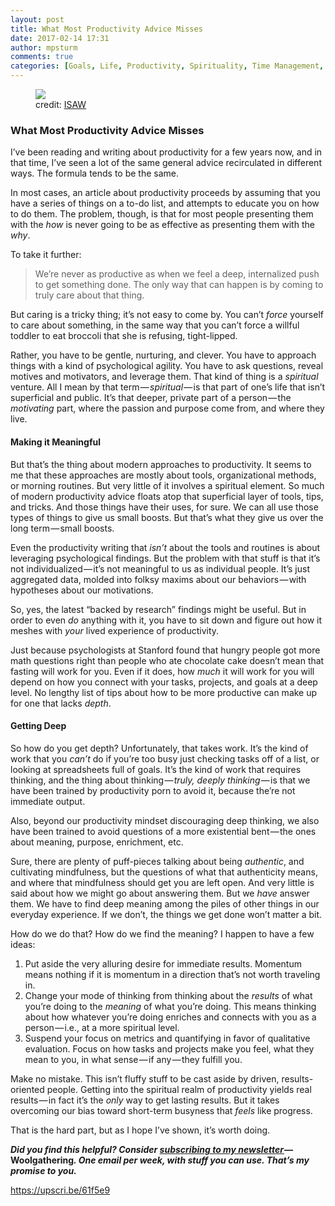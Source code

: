```yaml
---
layout: post
title: What Most Productivity Advice Misses
date: 2017-02-14 17:31
author: mpsturm
comments: true
categories: [Goals, Life, Productivity, Spirituality, Time Management, Uncategorized]
---
```



<figure class="wp-caption">

<img src="https://mikesturmblog.files.wordpress.com/2017/02/36b40-0xg45x6fvcwvxb5yh.jpg">

<figcaption class="wp-caption-text">credit: <a href="https://www.flickr.com/photos/isawnyu/" target="_blank">ISAW</a></figcaption></figure>

<h3>What Most Productivity Advice Misses</h3>
<p>I’ve been reading and writing about productivity for a few years now, and in that time, I’ve seen a lot of the same general advice recirculated in different ways. The formula tends to be the same.</p>
<p>In most cases, an article about productivity proceeds by assuming that you have a series of things on a to-do list, and attempts to educate you on how to do them. The problem, though, is that for most people presenting them with the <em>how</em> is never going to be as effective as presenting them with the <em>why</em>.</p>
<p>To take it further:</p>
<blockquote>We’re never as productive as when we feel a deep, internalized push to get something done. The only way that can happen is by coming to truly care about that thing.</blockquote>
<p>But caring is a tricky thing; it’s not easy to come by. You can’t <em>force </em>yourself to care about something, in the same way that you can’t force a willful toddler to eat broccoli that she is refusing, tight-lipped.</p>
<p>Rather, you have to be gentle, nurturing, and clever. You have to approach things with a kind of psychological agility. You have to ask questions, reveal motives and motivators, and leverage them. That kind of thing is a <em>spiritual </em>venture. All I mean by that term — <em>spiritual</em> — is that part of one’s life that isn’t superficial and public. It’s that deeper, private part of a person — the <em>motivating</em> part, where the passion and purpose come from, and where they live.</p>
<h4>Making it Meaningful</h4>
<p>But that’s the thing about modern approaches to productivity. It seems to me that these approaches are mostly about tools, organizational methods, or morning routines. But very little of it involves a spiritual element. So much of modern productivity advice floats atop that superficial layer of tools, tips, and tricks. And those things have their uses, for sure. We can all use those types of things to give us small boosts. But that’s what they give us over the long term — small boosts.</p>
<p>Even the productivity writing that <em>isn’t</em> about the tools and routines is about leveraging psychological findings. But the problem with that stuff is that it’s not individualized — it’s not meaningful to us as individual people. It’s just aggregated data, molded into folksy maxims about our behaviors — with hypotheses about our motivations.</p>
<p>So, yes, the latest “backed by research” findings might be useful. But in order to even <em>do</em> anything with it, you have to sit down and figure out how it meshes with <em>your </em>lived experience of productivity.</p>
<p>Just because psychologists at Stanford found that hungry people got more math questions right than people who ate chocolate cake doesn’t mean that fasting will work for you. Even if it does, how <em>much</em> it will work for you will depend on how you connect with your tasks, projects, and goals at a deep level. No lengthy list of tips about how to be more productive can make up for one that lacks <em>depth</em>.</p>
<h4>Getting Deep</h4>
<p>So how do you get depth? Unfortunately, that takes work. It’s the kind of work that you<em> can’t</em> do if you’re too busy just checking tasks off of a list, or looking at spreadsheets full of goals. It’s the kind of work that requires thinking, and the thing about thinking — <em>truly, deeply thinking</em> — is that we have been trained by productivity porn to avoid it, because the’re not immediate output.</p>
<p>Also, beyond our productivity mindset discouraging deep thinking, we also have been trained to avoid questions of a more existential bent — the ones about meaning, purpose, enrichment, etc.</p>
<p>Sure, there are plenty of puff-pieces talking about being <em>authentic</em>, and cultivating mindfulness, but the questions of what that authenticity means, and where that mindfulness should get you are left open. And very little is said about how we might go about answering them. But we <em>have </em>answer them. We have to find deep meaning among the piles of other things in our everyday experience. If we don’t, the things we get done won’t matter a bit.</p>
<p>How do we do that? How do we find the meaning? I happen to have a few ideas:</p>
<ol>
<li>Put aside the very alluring desire for immediate results. Momentum means nothing if it is momentum in a direction that’s not worth traveling in.</li>
<li>Change your mode of thinking from thinking about the <em>results </em>of what you’re doing to the <em>meaning</em> of what you’re doing. This means thinking about how whatever you’re doing enriches and connects with you as a person — i.e., at a more spiritual level.</li>
<li>Suspend your focus on metrics and quantifying in favor of qualitative evaluation. Focus on how tasks and projects make you feel, what they mean to you, in what sense — if any — they fulfill you.</li>
</ol>
<p>Make no mistake. This isn’t fluffy stuff to be cast aside by driven, results-oriented people. Getting into the spiritual realm of productivity yields real results — in fact it’s the <em>only</em> way to get lasting results. But it takes overcoming our bias toward short-term busyness that <em>feels</em> like progress.</p>
<p>That is the hard part, but as I hope I’ve shown, it’s worth doing.</p>
<p><strong><em>Did you find this helpful? Consider </em></strong><a href="http://tinyletter.com/mike_sturm" target="_blank"><strong><em>subscribing to my newsletter </em></strong></a><strong><em>— </em>Woolgathering<em>. One email per week, with stuff you can use. That’s my promise to you.</em></strong></p>

<a href="https://upscri.be/61f5e9">https://upscri.be/61f5e9</a>


